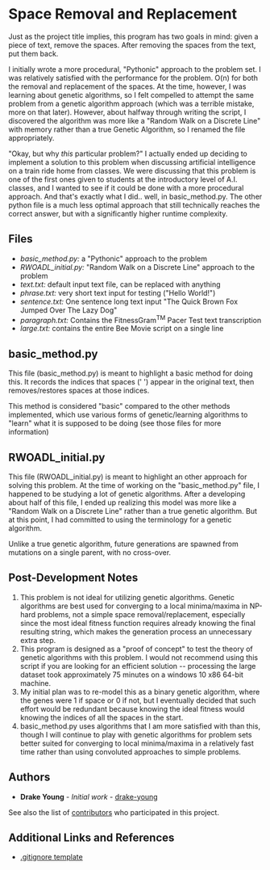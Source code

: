# Space Removal and Replacement

Just as the project title implies, this program has two goals in mind: given a piece of text, remove the spaces. After removing the spaces from the text, put them back. 

I initially wrote a more procedural, "Pythonic" approach to the problem set. I was relatively satisfied with the performance for the problem. O(n) for both the removal and replacement of the spaces. At the time, however, I was learning about genetic algorithms, so I felt compelled to attempt the same problem from a genetic algorithm approach (which was a terrible mistake, more on that later). However, about halfway through writing the script, I discovered the algorithm was more like a "Random Walk on a Discrete Line" with memory rather than a true Genetic Algorithm, so I renamed the file appropriately.

"Okay, but why *this* particular problem?" I actually ended up deciding to implement a solution to this problem when discussing artificial intelligence on a train ride home from classes. We were discussing that this problem is one of the first ones given to students at the introductory level of A.I. classes, and I wanted to see if it could be done with a more procedural approach. And that's exactly what I did.. well, in basic_method.py. The other python file is a much less optimal approach that still technically reaches the correct answer, but with a significantly higher runtime complexity.

## Files

* *basic_method.py:* a "Pythonic" approach to the problem
* *RWOADL_initial.py:* "Random Walk on a Discrete Line" approach to the problem
* *text.txt:* default input text file, can be replaced with anything
* *phrase.txt:* very short text input for testing ("Hello World!")
* *sentence.txt:* One sentence long text input "The Quick Brown Fox Jumped Over The Lazy Dog"
* *paragraph.txt:* Contains the FitnessGram<sup>TM</sup> Pacer Test text transcription
* *large.txt:* contains the entire Bee Movie script on a single line

## basic_method.py

This file (basic_method.py) is meant to highlight a basic method for doing this. It records the indices that spaces (' ') appear in the original text, then removes/restores spaces at those indices.

This method is considered "basic" compared to the other methods implemented, which use various forms of genetic/learning algorithms to "learn" what it is supposed to be doing (see those files for more information)

## RWOADL_initial.py

This file (RWOADL_initial.py) is meant to highlight an other approach for solving this problem. At the time of working on the "basic_method.py" file, I happened to be studying a lot of genetic algorithms. After a developing about half of this file, I ended up realizing this model was more like a "Random Walk on a Discrete Line" rather than a true genetic algorithm. But at this point, I had committed to using the terminology for a genetic algorithm.

Unlike a true genetic algorithm, future generations are spawned from mutations on a single parent, with no cross-over.

## Post-Development Notes

1.   This problem is not ideal for utilizing genetic algorithms. Genetic algorithms are best used for converging to a local minima/maxima in NP-hard problems, not a simple space removal/replacement, especially since the most ideal fitness function requires already knowing the final resulting string, which makes the generation process an unnecessary extra step.
2.   This program is designed as a "proof of concept" to test the theory of genetic algorithms with this problem. I would not recommend using this script if you are looking for an efficient solution -- processing the large dataset took approximately 75 minutes on a windows 10 x86 64-bit machine.
3.   My initial plan was to re-model this as a binary genetic algorithm, where the genes were 1 if space or 0 if not, but I eventually decided that such effort would be redundant because knowing the ideal fitness would knowing the indices of all the spaces in the start.
4.   basic_method.py uses algorithms that I am more satisfied with than this, though I will continue to play with genetic algorithms for problem sets better suited for converging to local minima/maxima in a relatively fast time rather than using convoluted approaches to simple problems.

## Authors

* **Drake Young** - *Initial work* - [drake-young](https://github.com/drake-young)

See also the list of [contributors](https://github.com/drake-young/Space_Removal_and_Replacement/graphs/contributors) who participated in this project.

## Additional Links and References

* [.gitignore template](https://github.com/github/gitignore/blob/master/Global/JetBrains.gitignore)
